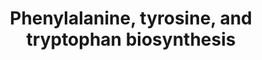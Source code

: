 ---
annotations:
- id: PW:0000075
  parent: classic metabolic pathway
  type: Pathway Ontology
  value: phenylalanine, tyrosine and tryptophan biosynthetic pathway
authors:
- J.Heckman
- MaintBot
- Egonw
- Ddigles
- Mkutmon
- DeSl
- Khanspers
- Fehrhart
- L Dupuis
- Eweitz
description: Based on http://pathway.yeastgenome.org/biocyc/
last-edited: 2021-05-20
organisms:
- Saccharomyces cerevisiae
redirect_from:
- /index.php/Pathway:WP27
- /instance/WP27
- /instance/WP27_rr117323
revision: r117323
schema-jsonld:
- '@context': https://schema.org/
  '@id': https://wikipathways.github.io/pathways/WP27.html
  '@type': Dataset
  creator:
    '@type': Organization
    name: WikiPathways
  description: Based on http://pathway.yeastgenome.org/biocyc/
  keywords:
  - 2-Oxoglutarate
  - 3-Dehydroquinate
  - 3-Dehydroshikimate
  - 3-deoxy-D-arabino-heptulosonate-7-phosphate
  - ADP
  - ARO1
  - ARO2
  - ARO3
  - ARO4
  - ARO7
  - ARO8
  - ARO9
  - ATP
  - CO2
  - H2O
  - L-glutamate
  - L-glutamine
  - L-phenylalanine
  - L-serine
  - L-tryptophan
  - L-tyrosine
  - NADP+
  - NADPH
  - PHA2
  - PRPP
  - Phenylpyruvate
  - Shikimate
  - Shikimate-3-Phosphate
  - TRP1
  - TRP2
  - TRP3
  - TRP4
  - TRP5
  - TYR1
  - anthranilate
  - chorismate
  - erythrose-4-phosphate
  - glyceraldehyde-3-phosphate
  - p-hydroxyphenylpyruvate
  - phosphate
  - phosphoenolpyruvate
  - prephenate
  - pyrophosphate
  license: CC0
  name: Phenylalanine, tyrosine, and tryptophan biosynthesis
seo: CreativeWork
title: Phenylalanine, tyrosine, and tryptophan biosynthesis
wpid: WP27
---
